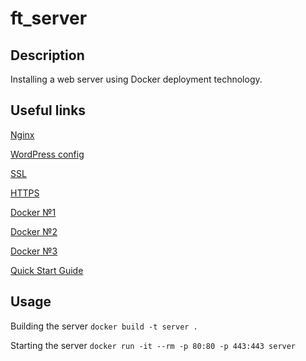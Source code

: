 # ft_server

## Description

Installing a web server using Docker deployment technology.

## Useful links

[Nginx](https://nginx.org/ru/docs/beginners_guide.html#control)

[WordPress config](https://codex.wordpress.org/%D0%A0%D0%B5%D0%B4%D0%B0%D0%BA%D1%82%D0%B8%D1%80%D0%BE%D0%B2%D0%B0%D0%BD%D0%B8%D0%B5_wp-config.php)

[SSL](https://habr.com/ru/post/352722/)

[HTTPS](https://wiki.merionet.ru/servernye-resheniya/45/kak-nastroit-redirekt-s-http-na-https-v-nginx/)

[Docker №1](https://habr.com/ru/company/ruvds/blog/438796/)

[Docker №2](https://www.youtube.com/watch?v=QF4ZF857m44)

[Docker №3](https://www.youtube.com/watch?v=Sa7uOGczoHc)

[Quick Start Guide](https://forhjy.medium.com/how-to-install-lemp-wordpress-on-debian-buster-by-using-dockerfile-1-75ddf3ede861)

## Usage

Building the server ``docker build -t server .``

Starting the server ``docker run -it --rm -p 80:80 -p 443:443 server``
